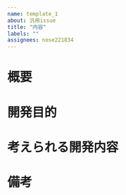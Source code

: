 ```yaml
---
name: template_1
about: 汎用issue
title: "内容"
labels: ""
assignees: nose221834
---
```


# 概要

# 開発目的

# 考えられる開発内容

# 備考
